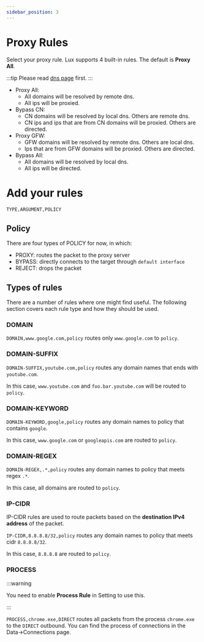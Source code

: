 ```yaml
---
sidebar_position: 3
---
```


# Proxy Rules

Select your proxy rule. Lux supports 4 built-in rules. The default is **Proxy All**.

:::tip
Please read [dns page](dns.md) first.
:::

* Proxy All: 
  * All domains will be resolved by remote dns.
  * All ips will be proxied.
* Bypass CN: 
  * CN domains will be resolved by local dns. Others are remote dns.
  * CN ips and ips that are from CN domains will be proxied. Others are directed.
* Proxy GFW:
  * GFW domains will be resolved by remote dns. Others are local dns.
  * Ips that are from GFW domains will be proxied. Others are directed.
* Bypass All:
  * All domains will be resolved by local dns.
  * All ips will be directed.


# Add your rules

```txt
TYPE,ARGUMENT,POLICY
```

## Policy

There are four types of POLICY for now, in which:

- PROXY: routes the packet to the proxy server
- BYPASS: directly connects to the target through `default interface` 
- REJECT: drops the packet


## Types of rules

There are a number of rules where one might find useful. The following section covers each rule type and how they should be used.

### DOMAIN

`DOMAIN,www.google.com,policy` routes only `www.google.com` to `policy`.

### DOMAIN-SUFFIX

`DOMAIN-SUFFIX,youtube.com,policy` routes any domain names that ends with `youtube.com`.

In this case, `www.youtube.com` and `foo.bar.youtube.com` will be routed to `policy`.

### DOMAIN-KEYWORD

`DOMAIN-KEYWORD,google,policy` routes any domain names to policy that contains `google`.

In this case, `www.google.com` or `googleapis.com` are routed to `policy`.

### DOMAIN-REGEX

`DOMAIN-REGEX,.*,policy` routes any domain names to policy that meets regex `.*`.

In this case, all domains are routed to `policy`.


### IP-CIDR

IP-CIDR rules are used to route packets based on the **destination IPv4 address** of the packet.

`IP-CIDR,8.8.8.8/32,policy` routes any domain names to policy that meets cidr `8.8.8.8/32`.

In this case, `8.8.8.8` are routed to `policy`.

### PROCESS

:::warning

You need to enable **Process Rule** in Setting to use this.

:::

`PROCESS,chrome.exe,DIRECT` routes all packets from the process `chrome.exe` to the `DIRECT` outbound. 
You can find the process of connections in the Data->Connections page.

